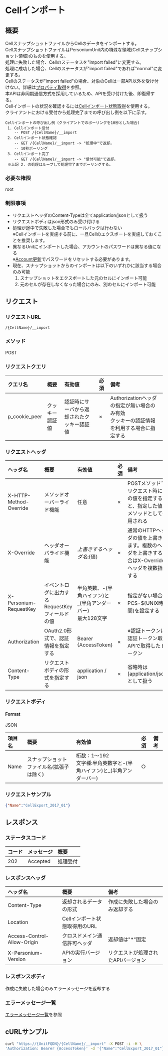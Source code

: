 # Cellインポート
## 概要
CellスナップショットファイルからCellのデータをインポートする。  
CellスナップショットファイルはPersoniumUnit内の特殊な領域(Cellスナップショット領域)のものを使用する。  
処理に失敗した場合、Cellのステータスを"import failed"に変更する。  
処理に成功した場合、Cellのステータスが"import failed"であれば"normal"に変更する。  
Cellのステータスが"import failed"の場合、対象のCellは一部API以外を受け付けない。詳細は[プロパティ取得](290_Cell_Get_Property.md)を参照。  
本APIは非同期通信方式を採用しているため、APIを受け付けた後、即復帰する。  
Cellインポートの状況を確認するには[Cellインポート状態取得](508_Progress_of_Import_Cell.md)を使用する。  
クライアントにおける受付から処理完了までの呼び出し例を以下に示す。  

```
Cellインポートの呼び出し例（クライアントでのポーリングを10秒とした場合)
 1. Cellインポート受付
    -- POST /{CellName}/__import
 2. Cellインポート状態確認
    -- GET /{CellName}/__import -> "処理中"で返却。
    -- 10秒ポーリング
 3. Cellインポート完了
    -- GET /{CellName}/__import -> "受付可能"で返却。
 ※上記 2. の処理はループして処理完了までポーリングする。
```

### 必要な権限
root

### 制限事項
- リクエストヘッダのContent-Typeは全てapplication/jsonとして扱う
- リクエストボディはjson形式のみ受け付ける
- 処理が途中で失敗した場合でもロールバックは行わない  
※Cellインポートを実施する前に、一旦Cellのエクスポートを実施しておくことを推奨します。  
- 異なるUnitにインポートした場合、アカウントのパスワードは異なる値になる  
※[Account更新](215_Update_Account.md)でパスワードをリセットする必要があります。  
- 現在、スナップショットからのインポートは以下のいずれかに該当する場合のみ可能  
    1. スナップショットをエクスポートした元のセルにインポート可能  
    1. 元のセルが存在しなくなった場合にのみ、別のセルにインポート可能  


## リクエスト
### リクエストURL
```
/{CellName}/__import
```

### メソッド
POST

### リクエストクエリ
|クエリ名|概要|有効値|必須|備考|
|:--|:--|:--|:--|:--|
|p_cookie_peer|クッキー認証値|認証時にサーバから返却されたクッキー認証値|×|Authorizationヘッダの指定が無い場合のみ有効<br>クッキーの認証情報を利用する場合に指定する|

### リクエストヘッダ
|ヘッダ名|概要|有効値|必須|備考|
|:--|:--|:--|:--|:--|
|X-HTTP-Method-Override|メソッドオーバーライド機能|任意|×|POSTメソッドでリクエスト時にこの値を指定すると、指定した値がメソッドとして使用される|
|X-Override|ヘッダオーバライド機能|${上書きするヘッダ名}:${値}|×|通常のHTTPヘッダの値を上書きします。複数のヘッダを上書きする場合はX-Overrideヘッダを複数指定する|
|X-Personium-RequestKey|イベントログに出力するRequestKeyフィールドの値|半角英数、-(半角ハイフン)と_(半角アンダーバー)<br>最大128文字|×|指定がない場合、PCS-${UNIX時間}を設定する|
|Authorization|OAuth2.0形式で、認証情報を指定する|Bearer {AccessToken}|×|※認証トークンは認証トークン取得APIで取得したトークン|
|Content-Type|リクエストボディの形式を指定する|application / json|×|省略時は[application/json]として扱う|

### リクエストボディ
#### Format
JSON

|項目名|概要|有効値|必須|備考|
|:--|:--|:--|:--|:--|
|Name|スナップショットファイル名(拡張子は除く)|桁数：1～192<br>文字種:半角英数字と-(半角ハイフン)と_(半角アンダーバー)|○||

### リクエストサンプル
```json
{"Name":"CellExport_2017_01"}
```


## レスポンス
### ステータスコード
|コード|メッセージ|概要|
|:--|:--|:--|
|202|Accepted|処理受付|

### レスポンスヘッダ
|ヘッダ名|概要|備考|
|:--|:--|:--|
|Content-Type|返却されるデータの形式|作成に失敗した場合のみ返却する|
|Location|Cellインポート状態取得用のURL||
|Access-Control-Allow-Origin|クロスドメイン通信許可ヘッダ|返却値は"*"固定|
|X-Personium-Version|APIの実行バージョン|リクエストが処理されたAPIバージョン|

### レスポンスボディ
作成に失敗した場合のみエラーメッセージを返却する

### エラーメッセージ一覧
[エラーメッセージ一覧](004_Error_Messages.md)を参照


## cURLサンプル
```sh
curl "https://{UnitFQDN}/{CellName}/__import" -X POST -i -H \
'Authorization: Bearer {AccessToken}' -d '{"Name":"CellExport_2017_01"}'
```
